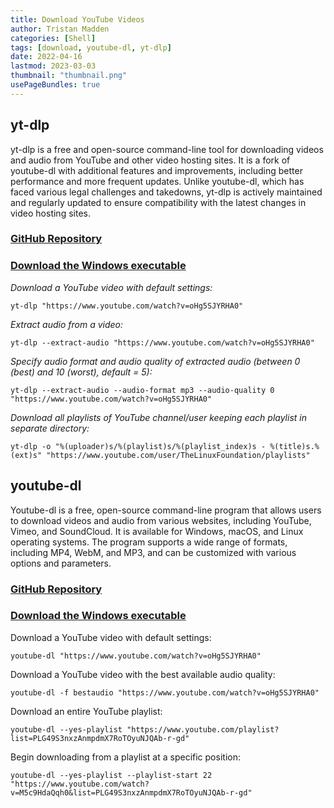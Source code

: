 ```yaml
---
title: Download YouTube Videos
author: Tristan Madden
categories: [Shell]
tags: [download, youtube-dl, yt-dlp]
date: 2022-04-16
lastmod: 2023-03-03
thumbnail: "thumbnail.png"
usePageBundles: true
---
```



<h2>yt-dlp</h2>
yt-dlp is a free and open-source command-line tool for downloading videos and audio from YouTube and other video hosting sites. It is a fork of youtube-dl with additional features and improvements, including better performance and more frequent updates. Unlike youtube-dl, which has faced various legal challenges and takedowns, yt-dlp is actively maintained and regularly updated to ensure compatibility with the latest changes in video hosting sites.
<h3><a href="https://github.com/yt-dlp/yt-dlp">GitHub Repository</a> </h3>
<h3><a href="https://github.com/yt-dlp/yt-dlp/releases/latest/download/yt-dlp.exe">Download the Windows executable</a></h3>

_Download a YouTube video with default settings:_
```CMD
yt-dlp "https://www.youtube.com/watch?v=oHg5SJYRHA0"
```
_Extract audio from a video:_
```
yt-dlp --extract-audio "https://www.youtube.com/watch?v=oHg5SJYRHA0"
```
_Specify audio format and audio quality of extracted audio (between 0 (best) and 10 (worst), default = 5):_
```CMD
yt-dlp --extract-audio --audio-format mp3 --audio-quality 0 "https://www.youtube.com/watch?v=oHg5SJYRHA0"
```
_Download all playlists of YouTube channel/user keeping each playlist in separate directory:_
```CMD
yt-dlp -o "%(uploader)s/%(playlist)s/%(playlist_index)s - %(title)s.%(ext)s" "https://www.youtube.com/user/TheLinuxFoundation/playlists"
```
<h2>youtube-dl</h2>
Youtube-dl is a free, open-source command-line program that allows users to download videos and audio from various websites, including YouTube, Vimeo, and SoundCloud. It is available for Windows, macOS, and Linux operating systems. The program supports a wide range of formats, including MP4, WebM, and MP3, and can be customized with various options and parameters.
<h3><a href="https://github.com/ytdl-org/youtube-dl">GitHub Repository</a> </h3>
<h3><a href="https://yt-dl.org/latest/youtube-dl.exe">Download the Windows executable</a></h3>

Download a YouTube video with default settings:

```CMD
youtube-dl "https://www.youtube.com/watch?v=oHg5SJYRHA0"
```

Download a YouTube video with the best available audio quality:

```CMD
youtube-dl -f bestaudio "https://www.youtube.com/watch?v=oHg5SJYRHA0"
```

Download an entire YouTube playlist:

```CMD
youtube-dl --yes-playlist "https://www.youtube.com/playlist?list=PLG49S3nxzAnmpdmX7RoTOyuNJQAb-r-gd"
```

Begin downloading from a playlist at a specific position:

```CMD
youtube-dl --yes-playlist --playlist-start 22 "https://www.youtube.com/watch?v=M5c9HdaQqh0&list=PLG49S3nxzAnmpdmX7RoTOyuNJQAb-r-gd"
```